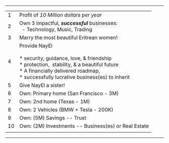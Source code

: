
************************************************************

|  |  |
| ---- | ---- |
| 1 | Profit of _10 Million dollars per year_ |
| 2 | Own 3 impactful, **_successful_** businesses:<br>  - Technology, Music, Trading |
| 3 | Marry the most beautiful Eritrean women! |
| 4 | Provide NayEl<br><br>* security, guidance, love, & friendship<br>* protection,  stability, & a beautiful future<br>* A financially delivered roadmap,<br>* successfully lucrative business(es) to inherit |
| 5 | Give NayEl a sister! |
| 6 | Own: Primary home (San Francisco - 3M) |
| 7 | Own: 2nd home (Texas - 1M) |
| 8 | Own: 2 Vehicles (BMW + Tesla - 200K) |
| 9 | Own: (5M) Savings -- Trust |
| 10 | Own: (2M) Investments -- Business(es) or Real Estate |
|  |  |

* * *
